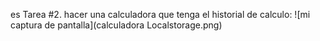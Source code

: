 es Tarea #2.  hacer una calculadora que tenga el historial de calculo:
![mi captura de pantalla](calculadora Localstorage.png)